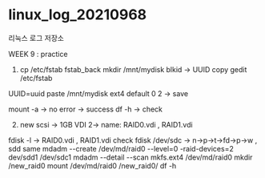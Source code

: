 # linux_log_20210968
리눅스 로그 저장소

WEEK 9 : practice

1. cp /etc/fstab fstab_back
mkdir /mnt/mydisk
blkid -> UUID copy
gedit /etc/fstab

UUID=uuid paste   /mnt/mydisk   ext4   default   0   2 -> save

mount -a -> no error -> success
df -h -> check

2. new scsi -> 1GB VDI 2-> name: RAID0.vdi , RAID1.vdi

fdisk -l -> RAID0.vdi , RAID1.vdi check
fdisk /dev/sdc -> n->p->t->fd->p->w , sdd same
mdadm --create /dev/md/raid0 --level=0 -raid-devices=2 dev/sdd1 /dev/sdc1
mdadm --detail --scan
mkfs.ext4 /dev/md/raid0
mkdir /new_raid0
mount /dev/md/raid0 /new_raid0/
df -h
